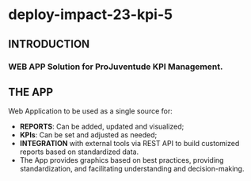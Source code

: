 # deploy-impact-23-kpi-5

## **INTRODUCTION**

### WEB APP Solution for ProJuventude KPI Management.


## **THE APP**

Web Application to be used as a single source for:
 - **REPORTS**: Can be added, updated and visualized;
 - **KPIs**: Can be set and adjusted as needed;
 - **INTEGRATION** with external tools via REST API to build customized reports based on standardized data.
 - The App provides graphics based on best practices, providing standardization, and facilitating understanding and decision-making.




